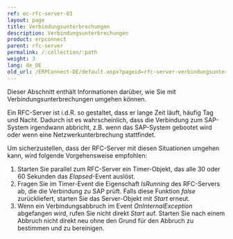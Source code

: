 ```yaml
---
ref: ec-rfc-server-03
layout: page
title: Verbindungsunterbrechungen
description: Verbindungsunterbrechungen
product: erpconnect
parent: rfc-server
permalink: /:collection/:path
weight: 3
lang: de_DE
old_url: /ERPConnect-DE/default.aspx?pageid=rfc-server-verbindungsunterbrechungen
---
```

Dieser Abschnitt enthält Informationen darüber, wie Sie mit Verbindungsunterbrechungen umgehen können.

Ein RFC-Server ist i.d.R. so gestaltet, dass er lange Zeit läuft, häufig Tag und Nacht. 
Dadurch ist es wahrscheinlich, dass die Verbindung zum SAP-System irgendwann abbricht, z.B. wenn das SAP-System gebootet wird oder wenn eine Netzwerkunterbrechung stattfindet.

Um sicherzustellen, dass der RFC-Server mit diesen Situationen umgehen kann, wird folgende Vorgehensweise empfohlen:

1. Starten Sie parallel zum RFC-Server ein Timer-Objekt, das alle 30 oder 60 Sekunden das *Elapsed*-Event auslöst. 
2. Fragen Sie im Timer-Event die Eigenschaft *IsRunning* des RFC-Servers ab, die die Verbindung zu SAP prüft. 
Falls diese Funktion *false* zurückliefert, starten Sie das Server-Objekt mit *Start* erneut. 
3. Wenn ein Verbindungsabbruch im Event *OnInternalException* abgefangen wird, rufen Sie nicht direkt *Start* auf. 
Starten Sie nach einem Abbruch nicht direkt neu ohne den Grund für den Abbruch zu bestimmen und zu bereinigen.
